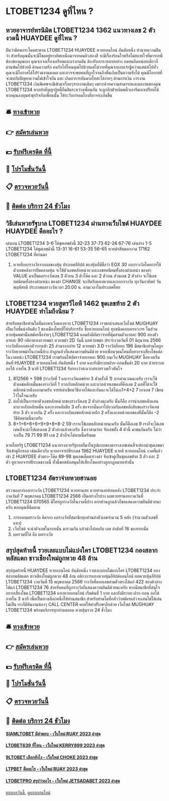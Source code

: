 # LTOBET1234 ดูที่ไหน ?
## หวยอาจารย์พรนิมิต LTOBET1234 1362 แนวทางเลข 2 ตัวงวดนี้ HUAYDEE ดูที่ไหน ?
ฝันว่ามีคนกระโดดสะพาน LTOBET1234 HUAYDEE หวยออนไลน์ อันดับหนึ่ง ทำนายความฝันว่า สำหรับคุณนั้นจะมีโชคอยู่ทางทิศเหนือมาจากคนผิวสองสี จะมีเรื่องร้อนใจหรือไม่สบายใจที่มาจากพี่น้องของคุณเอง คุณจะเจอเรื่องเครียดและแรงกดดัน ต้องรับภาระหลายอย่าง อดทนอีดหน่อยเดี๋ยวก็ผ่านพ้นไปด้วยดี
ด้านความรัก คนรักไปไหนคุณไปด้วยแต่ไม่วายที่คุณจะแอบเจ้าชู้หว่านเสน่ห์ไปทั่ว คุณจะมีโอกาสได้ไปร่วมงานมงคล และอาจจะพบคนที่ถูกใจจนถึงขั้นเกิดเป็นความรักได้ คุณมีโอกาสที่จะพบกับปัญหาความไม่เข้าใจกัน และ เกิดอาการบันดาลโทสะได้ง่ายๆ
ด้านการเงิน การงาน LTOBET1234 เงินพิเศษจะมีเข้ามาเรื่อยๆจากงานเดิมๆ เพราะด้วยความสามารถและผลงานของคุณ LTOBET1234 หากทำสัญญากู้หนี้ยืมสินระหว่างเพื่อนกัน จะถูกอีกฝ่ายบิดพลิ้วเอารัดเอาเปรียบได้ หากคุณลงทุนทำธุรกิจกับเพื่อนนั้น ให้ระวังการคดโกงที่อาจจะเกิดขึ้น

## 🛎 [ทางเข้าหวย](https://bit.ly/3BG5bNw)
## 👉 [สมัครเล่นหวย](https://bit.ly/3BG5bNw)
## 💵 [รับฟรีเครดิต ที่นี้](https://bit.ly/3C3mvgS)
## 👑 [โปรโมชั่นวันนี้](https://bit.ly/3C3mvgS)
## 📋 [ตรวจหวยวันนี้](https://bit.ly/3C3mvgS)
## 📱 [ติดต่อ บริการ 24 ชัวโมง](https://bit.ly/3C3mvgS)

## วิธีเล่นหวยรัฐบาล LTOBET1234 ผ่านทางเว็บไซต์ HUAYDEE HUAYDEE คืออะไร ?
เด่นบน LTOBET1234 3-6 ได้ชุดเลขดังนี้
32-23
37-73
62-26
67-76
เด่นล่าง 1-5 LTOBET1234 ได้ชุดเลขดังนี้
13-31
16-61
53-35
56-65
หวยม้าสีหมอกงวด 17162 LTOBET1234 ที่ผ่านมา
1. หวยที่ออกรางวัลจากผลของหุ้น ประเทศอียิปต์ ของหุ้นที่มีชื่อว่า EGX 30 ออกรางวัลโดยการใช้ตัวเลขหลังการปิดตลาดหุ้น จะใช้ตัวเลขหลักหน่วย และเลขทศนิยมทั้งสองตำแหน่ง ของค่า VALUE มาเป็นผลรางวัลเลข 3 ตัวบน 3 ตัวโต๊ด และ 2 ตัวบน ส่วนเลข 2 ตัวล่าง จะใช้เลขทศนิยมทั้งสองตำแหน่ง ของค่า CHANGE จะเปิดรับแทงหวยและออกรางวัล ทุกวันอาทิตย์ วันพฤหัสบดี ประกาศผลรางวัลเวลา 20.00 น. ตามเวลาในประเทศไทย

## LTOBET1234 หวยสูตรวีไอพี 1462 ชุดเลขท้าย 2 ตัว HUAYDEE ทำไมถึงนิยม ?
สำหรับสมาชิกท่านใดที่มองหาเว็บแทงหวย LTOBET1234 เราขอนำเสนอเว็บไซต์ MUGHUAY เป็นเว็บชั้นนำอันดับ 1 ของเมืองไทยที่ให้บริการรับ ซื้อหวยออนไลน์ ทุกชนิดแบบครบวงจร ในส่วนหวยหุ้นพม่านั้นสมัครซื้อง่ายๆ LTOBET1234 แถมยังมีอัตราจ่ายที่คุ้มสามตัวบาทละ 900 สองตัวบาทละ 90
กติกาแทงกวยพม่า หวยพม่า 2D วันนี้
ผลหวยพม่า ประจำงวดวันที่ 01 มิถุนายน 2566 รางวัลที่ออกสองตัวรอบเช้า 25 ส่วนรอบบ่าย 12 หวยพม่า 3 D รางวัลที่ออก 196 มีสมาชิกท่านใดถูกรางวัลหวยพม่าในงวดนี้บ้าง ถ้าถูกแล้วก็แสดงความยินดีด้วย หากเพื่อนๆคนไหนที่อยากจะเสี่ยงโชคต่อในงวดหน้า LTOBET1234 เราพร้อมให้อัตราจ่ายบาทละ 900 บนเว็บ MUGHUAY ซื้อหวยเริ่มต้นที่ HUAYDEE หวยออนไลน์ อันดับหนึ่ง 1 บาท และยังมีระบบฝาก-ถอนขั้นต่ำ 20 บาท ด้วยระบบออโต้ ภายใน 3 นาที LTOBET1234 รับรองว่าสะดวกสบายรวดเร็วทันใจ
1. 812566 + 598 (รางวัลที่ 1 และรางวัลเลขท้าย 3 ตัวครั้งที่ 1) การคำนวณนะครับ เราจะใช้ตัวเลขหลักหมื่นของรางวัลที่ 1 บวกกับหลักหน่วย และบวกด้วยเลขคงที่คือเลข 2 ผลที่ได้จะใช้หลักหน่วยดึงออกมาครับ จารย์เต่าเขียนวิธีบวกให้และกันนะจะได้ไม่งง1+4+2 7 เอาเลข 7 เขียนไว้ในใจนะครับ
2. ต่อไปเป็นการหาตัวเลขหลักหน่วยของรางวัลเลข 2 ตัวล่างนะครับ นั้นก็คือ การนำเลขหลักแสนมาบวกกับหลักหมื่น และบวกหลักสิบ 3 ครั้ง ต่อจากนั้นเอาไปบวกกับเลขหลักสิบของรางวัลเลขท้าย 3 ตัว บวกกัน 2 ครั้ง และบวกกับเลขหลักหน่วยอีก 2 ครั้งและลบด้วยเลขคงที่นั้นก็คือ -2 วิธีคิดตามนี้นะครับ
3. 8+1+6+6+6+9+9+8+8-2 59 เราจะใช้เลขหลักหน่วยนะครับ นั้นก็คือเลข 9 เราก็จะได้เลขเด่นที่จะนำไปแทงเลข 2 ตัวล่างแล้วละครับ ซึ่งเราสามารถ จับเลขทั้ง 4 ตัวนี้ มาชนกันครับ ไม่ว่าจะเป็น 79 71 99 91 เลข 2 ตัวก็จะได้ตามนี้ครับผม

หวยไทยรัฐ LTOBET1234 แนวทางหวยรัฐบาลที่มาในรูปแบบของตารางเลขเด่นที่จะต้องนำชุดเลขมาจับเข้าคู่อีกรอบ เช่นเดียวกับ หวยอาจารย์ธีระเดช 1962 HUAYDEE หวยดี หวยออนไลน์ งวดที่แล้วเข้า 2 HUAYDEE ตัวตรง-โต๊ด 89-98 ชุดเลขเด็ดตารางดำ จับเข้าคู่เป็นชุดเลขท้าย 3 ตัว และ 2 ตัว ดูหวยอจารย์ธีระเดชงวดนี้ ทั้งนี้ขอสนับสนุนให้เสี่ยงโชคอย่างถูกกฎหมายเท่านั้น

## LTOBET1234 อัตราจ่ายหวยฮานอย
ตรวจผลการออกรางวัล LTOBET1234 หวยฮานอย หวยฮานอยย้อนหลัง LTOBET1234 ประจำงวดวันที่ 7 พฤษภาคม LTOBET1234 2566
เป็นอย่างไรบ้าง ผลหวยฮานอยงวดวันที่ LTOBET1234 070565 มีใครถูกรางวัลในงวดนี้บ้าง หากท่านถูกแล้วก็ขอแสดงความยินดีด้วยนะครับ ขอบคุณที่ติดตาม
1. การออกผลรางวัล คิดจาก ผลรางวัลที่สมาชิกทุกท่านส่งตัวเลขจำนวน 5 หลัก (จำนวนตัวเลขที่แทง)
2. เว็บไซต์ จะนำตัวเลขในรอบนั้น มารวมกัน แล้วนำไปลบกับ เลข ลำดับที่ 16 ของรอบนั้น
3. ผลรวมที่ได้ คือ ผลรางวัล

## สรุปสุดท้ายนี้ รวยเละแบบไม่แบ่งใคร LTOBET1234 กองสลากพลัสแตก ชาวเชียงใหม่ถูกหวย 48 ล้าน
สรุปสุดท้ายนี้ HUAYDEE หวยออนไลน์ อันดับหนึ่ง รวยเละแบบไม่แบ่งใคร LTOBET1234 กองสลากพลัสแตก ชาวเชียงใหม่ถูกหวย 48 ล้าน กติกาการแทงหวยหุ้นอียิปต์ออนไลน์
ผลหวยหุ้นอียิปต์ LTOBET1234 งวดวันที่ 15 พฤษภาคม 2566 รางวัลที่ออกเลขสามตัวตรงได้แก่ 422 สองต้วล่างได้แก่ LTOBET1234 76 สำหรับคนที่ถูกรางวัลก็แสดงความยินดีด้วยนะครับ หากมีสมาชิกที่สนใจอยากเสี่ยงโชค LTOBET1234 แทงหวยออนไลน์ เริ่มต้นที่ 1 บาท และยังมีระบบ ฝาก-ถอน ออโต้ภายใน 3 นาที เพื่อเป็นทางเลือกหนึ่งให้ท่านสมาชิก สำหรับท่านใดที่กลัวว่าสมัครแล้วจะเล่นไม่ได้เล่นไม่เป็น เราก็มีทีมงานน้องๆ CALL CENTER คอยให้คำปรึกษาอีกด้วย เว็บไซต์ MUGHUAY LTOBET1234 พร้อมบริการทุกท่านตลอด หวยลุ้นรวย 24 ชั่วโมง

## 🛎 [ทางเข้าหวย](https://bit.ly/3BG5bNw)
## 👉 [สมัครเล่นหวย](https://bit.ly/3BG5bNw)
## 💵 [รับฟรีเครดิต ที่นี้](https://bit.ly/3C3mvgS)
## 👑 [โปรโมชั่นวันนี้](https://bit.ly/3C3mvgS)
## 📋 [ตรวจหวยวันนี้](https://bit.ly/3C3mvgS)
## 📱 [ติดต่อ บริการ 24 ชัวโมง](https://bit.ly/3C3mvgS)

#### [SIAMLTOBET มีคำตอบ - เว็บใหม่ RUAY 2023 ล่าสุด](https://atom.io/themes/siamltobet%20มีคำตอบ%20-%20เว็บใหม่%20ruay%202023%20ล่าสุด)
#### [LTOBET639 ที่ไหน - เว็บใหม่ KERRY899 2023 ล่าสุด](https://atom.io/themes/ltobet639%20ที่ไหน%20-%20เว็บใหม่%20kerry899%202023%20ล่าสุด)
#### [9LTOBET เลือกยังไง - เว็บใหม่ CHOKE 2023 ล่าสุด](https://atom.io/themes/9ltobet%20เลือกยังไง%20-%20เว็บใหม่%20choke%202023%20ล่าสุด)
#### [LTPBET คืออะไร - เว็บใหม่ RUAY 2023 ล่าสุด](https://atom.io/themes/ltpbet%20คืออะไร%20-%20เว็บใหม่%20ruay%202023%20ล่าสุด)
#### [LTOBETPRO สรุปว่าอะไร - เว็บใหม่ JETSADABET 2023 ล่าสุด](https://atom.io/themes/ltobetpro%20สรุปว่าอะไร%20-%20เว็บใหม่%20jetsadabet%202023%20ล่าสุด)

[ผลบอลวันนี้](https://siamsport.tv "ผลบอลวันนี้"), [ดูบอลออนไลน์](https://siamsport.tv/ดูบอลสด "ดูบอลออนไลน์")
